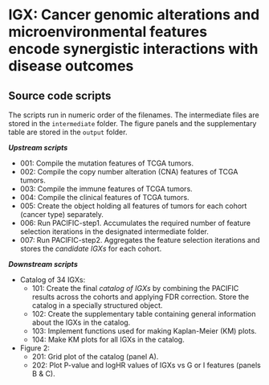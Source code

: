 # IGX: Cancer genomic alterations and microenvironmental features encode synergistic interactions with disease outcomes

## Source code scripts
The scripts run in numeric order of the filenames. The intermediate files are stored in the `intermediate` folder. The figure panels and the supplementary table are stored in the `output` folder.

**_Upstream scripts_**
- 001: Compile the mutation features of TCGA tumors.
- 002: Compile the copy number alteration (CNA) features of TCGA tumors.
- 003: Compile the immune features of TCGA tumors.
- 004: Compile the clinical features of TCGA tumors.
- 005: Create the object holding all features of tumors for each cohort (cancer type) separately.
- 006: Run PACIFIC-step1. Accumulates the required number of feature selection iterations in the designated intermediate folder.
- 007: Run PACIFIC-step2. Aggregates the feature selection iterations and stores the _candidate IGXs_ for each cohort.

**_Downstream scripts_**
- Catalog of 34 IGXs:
  - 101: Create the final _catalog of IGXs_ by combining the PACIFIC results across the cohorts and applying FDR correction. Store the catalog in a specially structured object.
  - 102: Create the supplementary table containing general information about the IGXs in the catalog.
  - 103: Implement functions used for making Kaplan-Meier (KM) plots.
  - 104: Make KM plots for all IGXs in the catalog.
- Figure 2:
  - 201: Grid plot of the catalog (panel A).
  - 202: Plot P-value and logHR values of IGXs vs G or I features (panels B & C).
